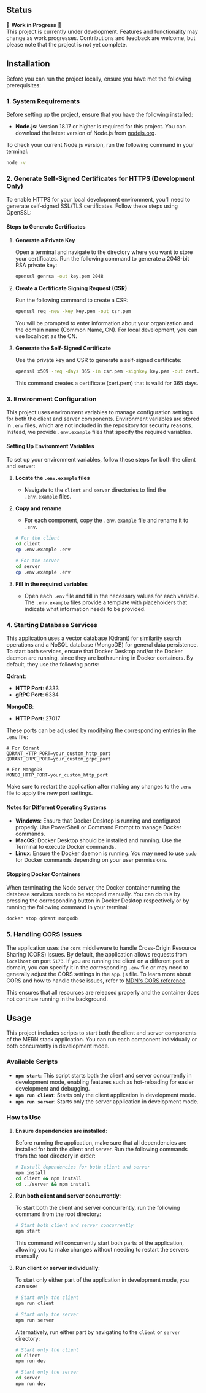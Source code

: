 ## Status

🚧 **Work in Progress** 🚧  
This project is currently under development. Features and functionality may change as work progresses. Contributions and feedback are welcome, but please note that the project is not yet complete.

## Installation

Before you can run the project locally, ensure you have met the following prerequisites:

### 1. System Requirements

Before setting up the project, ensure that you have the following installed:

- **Node.js**: Version 18.17 or higher is required for this project. You can download the latest version of Node.js from [nodejs.org](https://nodejs.org/).

To check your current Node.js version, run the following command in your terminal:

```bash
node -v
```

### 2. Generate Self-Signed Certificates for HTTPS (Development Only)

To enable HTTPS for your local development environment, you'll need to generate self-signed SSL/TLS certificates. Follow these steps using OpenSSL:

#### Steps to Generate Certificates

1. **Generate a Private Key**

   Open a terminal and navigate to the directory where you want to store your certificates. Run the following command to generate a 2048-bit RSA private key:

   ```bash
   openssl genrsa -out key.pem 2048
   ```

2. **Create a Certificate Signing Request (CSR)**

   Run the following command to create a CSR:
   ```bash
   openssl req -new -key key.pem -out csr.pem
   ```

   You will be prompted to enter information about your organization and the domain name (Common Name, CN). For local development, you can use localhost as the CN.

3. **Generate the Self-Signed Certificate**

   Use the private key and CSR to generate a self-signed certificate:
   ```bash
   openssl x509 -req -days 365 -in csr.pem -signkey key.pem -out cert.pem
   ```

   This command creates a certificate (cert.pem) that is valid for 365 days.

### 3. Environment Configuration

This project uses environment variables to manage configuration settings for both the client and server components. Environment variables are stored in `.env` files, which are not included in the repository for security reasons. Instead, we provide `.env.example` files that specify the required variables.

#### Setting Up Environment Variables

To set up your environment variables, follow these steps for both the client and server:

1. **Locate the `.env.example` files**
    - Navigate to the `client` and `server` directories to find the `.env.example` files.

2. **Copy and rename**
    - For each component, copy the `.env.example` file and rename it to `.env`.

   ```bash
   # For the client
   cd client
   cp .env.example .env

   # For the server
   cd server
   cp .env.example .env
   ```

3. **Fill in the required variables**

    - Open each `.env` file and fill in the necessary values for each variable. The `.env.example` files provide a template with placeholders that indicate what information needs to be provided.

### 4. Starting Database Services

This application uses a vector database (Qdrant) for similarity search operations and a NoSQL database (MongoDB) for general data persistence. To start both services, ensure that Docker Desktop and/or the Docker daemon are running, since they are both running in Docker containers. By default, they use the following ports:

**Qdrant**:
- **HTTP Port**: 6333
- **gRPC Port**: 6334

**MongoDB**:
- **HTTP Port**: 27017

These ports can be adjusted by modifying the corresponding entries in the `.env` file:

```plaintext
# For Qdrant
QDRANT_HTTP_PORT=your_custom_http_port
QDRANT_GRPC_PORT=your_custom_grpc_port

# For MongoDB
MONGO_HTTP_PORT=your_custom_http_port
```

Make sure to restart the application after making any changes to the `.env` file to apply the new port settings.

#### Notes for Different Operating Systems

- **Windows**: Ensure that Docker Desktop is running and configured properly. Use PowerShell or Command Prompt to manage Docker commands.
- **MacOS**: Docker Desktop should be installed and running. Use the Terminal to execute Docker commands.
- **Linux**: Ensure the Docker daemon is running. You may need to use `sudo` for Docker commands depending on your user permissions.

#### Stopping Docker Containers

When terminating the Node server, the Docker container running the database services needs to be stopped manually. You can do this by pressing the corresponding button in Docker Desktop respectively or by running the following command in your terminal:

```bash
docker stop qdrant mongodb
```

### 5. Handling CORS Issues

The application uses the `cors` middleware to handle Cross-Origin Resource Sharing (CORS) issues. By default, the application allows requests from `localhost` on port `5173`. If you are running the client on a different port or domain, you can specify it in the corresponding `.env` file or may need to generally adjust the CORS settings in the `app.js` file. To learn more about CORS and how to handle these issues, refer to [MDN's CORS reference](https://developer.mozilla.org/en-US/docs/Web/HTTP/CORS).

This ensures that all resources are released properly and the container does not continue running in the background.

## Usage

This project includes scripts to start both the client and server components of the MERN stack application. You can run each component individually or both concurrently in development mode.

### Available Scripts

- **`npm start`**: This script starts both the client and server concurrently in development mode, enabling features such as hot-reloading for easier development and debugging.
- **`npm run client`**: Starts only the client application in development mode.
- **`npm run server`**: Starts only the server application in development mode.

### How to Use

1. **Ensure dependencies are installed**:

   Before running the application, make sure that all dependencies are installed for both the client and server. Run the following commands from the root directory in order:

   ```bash
   # Install dependencies for both client and server
   npm install
   cd client && npm install
   cd ../server && npm install
    ```

2. **Run both client and server concurrently**:

   To start both the client and server concurrently, run the following command from the root directory:

   ```bash
   # Start both client and server concurrently
   npm start
   ```

   This command will concurrently start both parts of the application, allowing you to make changes without needing to restart the servers manually.


3. **Run client or server individually**:

   To start only either part of the application in development mode, you can use:

   ```bash
   # Start only the client
   npm run client
   
   # Start only the server
   npm run server
   ```

   Alternatively, run either part by navigating to the `client` or `server` directory:

   ```bash
   # Start only the client
   cd client
   npm run dev
   
   # Start only the server
   cd server
   npm run dev
   ```